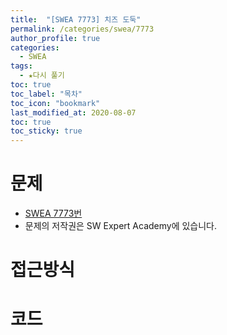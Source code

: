 ```yaml
---
title:  "[SWEA 7773] 치즈 도둑"
permalink: /categories/swea/7773
author_profile: true
categories:
  - SWEA
tags:
  - ★다시 풀기 
toc: true
toc_label: "목차"
toc_icon: "bookmark"
last_modified_at: 2020-08-07
toc: true
toc_sticky: true
---
```

# 문제
* [SWEA 7773번]()
* 문제의 저작권은 SW Expert Academy에 있습니다.  

# 접근방식 


# 코드
```java

```